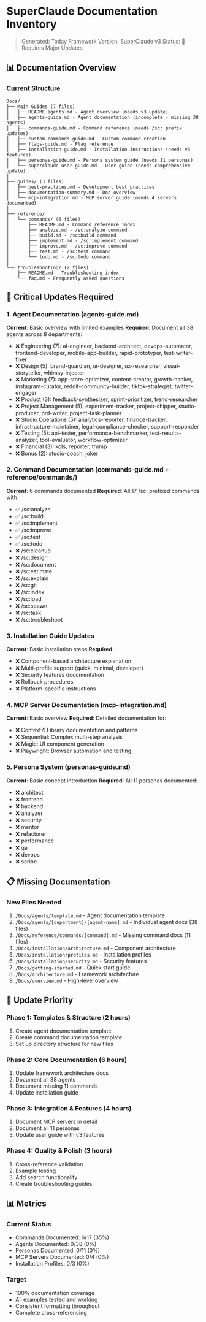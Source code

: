 # SuperClaude Documentation Inventory
> Generated: Today
> Framework Version: SuperClaude v3
> Status: 🔴 Requires Major Updates

## 📊 Documentation Overview

### Current Structure
```
Docs/
├── Main Guides (7 files)
│   ├── README agents.md - Agent overview (needs v3 update)
│   ├── agents-guide.md - Agent documentation (incomplete - missing 38 agents)
│   ├── commands-guide.md - Command reference (needs /sc: prefix updates)
│   ├── custom-commands-guide.md - Custom command creation
│   ├── flags-guide.md - Flag reference
│   ├── installation-guide.md - Installation instructions (needs v3 features)
│   ├── personas-guide.md - Persona system guide (needs 11 personas)
│   └── superclaude-user-guide.md - User guide (needs comprehensive update)
│
├── guides/ (3 files)
│   ├── best-practices.md - Development best practices
│   ├── documentation-summary.md - Doc overview
│   └── mcp-integration.md - MCP server guide (needs 4 servers documented)
│
├── reference/
│   └── commands/ (6 files)
│       ├── README.md - Command reference index
│       ├── analyze.md - /sc:analyze command
│       ├── build.md - /sc:build command
│       ├── implement.md - /sc:implement command
│       ├── improve.md - /sc:improve command
│       ├── test.md - /sc:test command
│       └── todo.md - /sc:todo command
│
└── troubleshooting/ (2 files)
    ├── README.md - Troubleshooting index
    └── faq.md - Frequently asked questions

```

## 🔴 Critical Updates Required

### 1. Agent Documentation (agents-guide.md)
**Current**: Basic overview with limited examples
**Required**: Document all 38 agents across 8 departments:
- ❌ Engineering (7): ai-engineer, backend-architect, devops-automator, frontend-developer, mobile-app-builder, rapid-prototyper, test-writer-fixer
- ❌ Design (5): brand-guardian, ui-designer, ux-researcher, visual-storyteller, whimsy-injector
- ❌ Marketing (7): app-store-optimizer, content-creator, growth-hacker, instagram-curator, reddit-community-builder, tiktok-strategist, twitter-engager
- ❌ Product (3): feedback-synthesizer, sprint-prioritizer, trend-researcher
- ❌ Project Management (5): experiment-tracker, project-shipper, studio-producer, prd-writer, project-task-planner
- ❌ Studio Operations (5): analytics-reporter, finance-tracker, infrastructure-maintainer, legal-compliance-checker, support-responder
- ❌ Testing (5): api-tester, performance-benchmarker, test-results-analyzer, tool-evaluator, workflow-optimizer
- ❌ Financial (3): kols, reporter, trump
- ❌ Bonus (2): studio-coach, joker

### 2. Command Documentation (commands-guide.md + reference/commands/)
**Current**: 6 commands documented
**Required**: All 17 /sc: prefixed commands with:
- ✅ /sc:analyze
- ✅ /sc:build
- ✅ /sc:implement
- ✅ /sc:improve
- ✅ /sc:test
- ✅ /sc:todo
- ❌ /sc:cleanup
- ❌ /sc:design
- ❌ /sc:document
- ❌ /sc:estimate
- ❌ /sc:explain
- ❌ /sc:git
- ❌ /sc:index
- ❌ /sc:load
- ❌ /sc:spawn
- ❌ /sc:task
- ❌ /sc:troubleshoot

### 3. Installation Guide Updates
**Current**: Basic installation steps
**Required**:
- ❌ Component-based architecture explanation
- ❌ Multi-profile support (quick, minimal, developer)
- ❌ Security features documentation
- ❌ Rollback procedures
- ❌ Platform-specific instructions

### 4. MCP Server Documentation (mcp-integration.md)
**Current**: Basic overview
**Required**: Detailed documentation for:
- ❌ Context7: Library documentation and patterns
- ❌ Sequential: Complex multi-step analysis
- ❌ Magic: UI component generation
- ❌ Playwright: Browser automation and testing

### 5. Persona System (personas-guide.md)
**Current**: Basic concept introduction
**Required**: All 11 personas documented:
- ❌ architect
- ❌ frontend
- ❌ backend
- ❌ analyzer
- ❌ security
- ❌ mentor
- ❌ refactorer
- ❌ performance
- ❌ qa
- ❌ devops
- ❌ scribe

## 📋 Missing Documentation

### New Files Needed
1. `/Docs/agents/template.md` - Agent documentation template
2. `/Docs/agents/[department]/[agent-name].md` - Individual agent docs (38 files)
3. `/Docs/reference/commands/[command].md` - Missing command docs (11 files)
4. `/Docs/installation/architecture.md` - Component architecture
5. `/Docs/installation/profiles.md` - Installation profiles
6. `/Docs/installation/security.md` - Security features
7. `/Docs/getting-started.md` - Quick start guide
8. `/Docs/architecture.md` - Framework architecture
9. `/Docs/overview.md` - High-level overview

## 🎯 Update Priority

### Phase 1: Templates & Structure (2 hours)
1. Create agent documentation template
2. Create command documentation template
3. Set up directory structure for new files

### Phase 2: Core Documentation (6 hours)
1. Update framework architecture docs
2. Document all 38 agents
3. Document missing 11 commands
4. Update installation guide

### Phase 3: Integration & Features (4 hours)
1. Document MCP servers in detail
2. Document all 11 personas
3. Update user guide with v3 features

### Phase 4: Quality & Polish (3 hours)
1. Cross-reference validation
2. Example testing
3. Add search functionality
4. Create troubleshooting guides

## 📊 Metrics

### Current Status
- Commands Documented: 6/17 (35%)
- Agents Documented: 0/38 (0%)
- Personas Documented: 0/11 (0%)
- MCP Servers Documented: 0/4 (0%)
- Installation Profiles: 0/3 (0%)

### Target
- 100% documentation coverage
- All examples tested and working
- Consistent formatting throughout
- Complete cross-referencing
